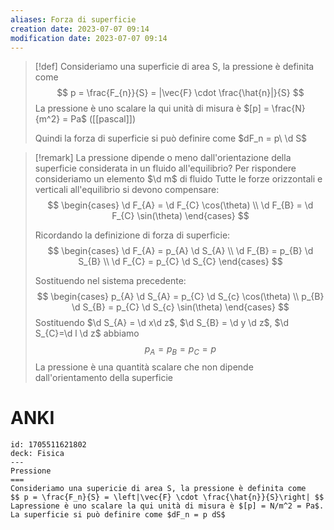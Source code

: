 ```yaml
---
aliases: Forza di superficie
creation date: 2023-07-07 09:14
modification date: 2023-07-07 09:14
---
```


> [!def]
> Consideriamo una superficie di area S, la pressione è definita come
> $$ p = \frac{F_{n}}{S} = |\vec{F} \cdot \frac{\hat{n}|}{S} $$
> La pressione è uno scalare la qui unità di misura è $[p] = \frac{N}{m^2} = Pa$ ([[pascal]])
>
>Quindi la forza di superficie si può definire come $dF_n = p\ \d S$

>[!remark]
>La pressione dipende o meno dall'orientazione della superficie considerata in un fluido all'equilibrio? Per rispondere consideriamo un elemento $\d m$ di fluido
>Tutte le forze orizzontali e verticali all'equilibrio si devono compensare:
>$$ \begin{cases}
>\d F_{A} = \d F_{C} \cos(\theta) \\
>\d F_{B} = \d F_{C} \sin(\theta)
>\end{cases} $$
>
>Ricordando la definizione di forza di superficie:
>$$ \begin{cases}
>\d F_{A} = p_{A} \d S_{A} \\
>\d F_{B} = p_{B} \d S_{B} \\
>\d F_{C} = p_{C} \d S_{C}
>\end{cases} $$
>
>Sostituendo nel sistema precedente:
>$$ \begin{cases}
>p_{A} \d S_{A} = p_{C} \d S_{c} \cos(\theta) \\
>p_{B} \d S_{B} = p_{C} \d S_{c} \sin(\theta)
>\end{cases} $$
>Sostituendo $\d S_{A} = \d x\d z$, $\d S_{B} = \d y \d z$, $\d S_{C}=\d l \d z$
>abbiamo
>$$ p_{A} = p_{B} = p_{C} = p $$
>La pressione è una quantità scalare che non dipende dall'orientamento della superficie

# ANKI

```anki
id: 1705511621802
deck: Fisica
---
Pressione
===
Consideriamo una supericie di area S, la pressione è definita come 
$$ p = \frac{F_n}{S} = \left|\vec{F} \cdot \frac{\hat{n}}{S}\right| $$
Lapressione è uno scalare la qui unità di misura è $[p] = N/m^2 = Pa$.
La superficie si può definire come $dF_n = p dS$
```
